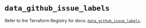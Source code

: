 # `data_github_issue_labels`

Refer to the Terraform Registry for docs: [`data_github_issue_labels`](https://registry.terraform.io/providers/integrations/github/6.0.1/docs/data-sources/issue_labels).
